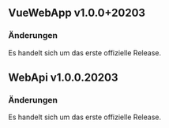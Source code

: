 <a name="VueWebApp_v1.0.0+20203"></a>
## VueWebApp v1.0.0+20203

### Änderungen

Es handelt sich um das erste offizielle Release.

<a name="WebApi_v1.0.0.20203"></a>
## WebApi v1.0.0.20203

### Änderungen

Es handelt sich um das erste offizielle Release.